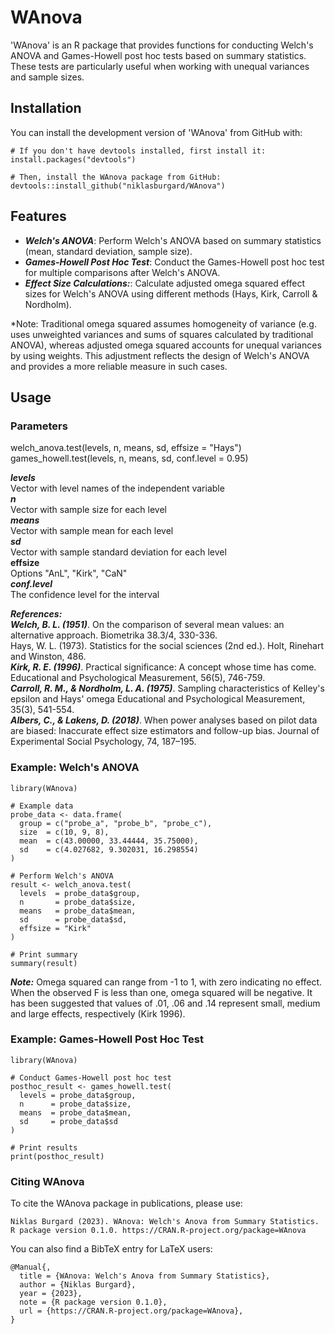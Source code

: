 # WAnova

'WAnova' is an R package that provides functions for conducting Welch's ANOVA and Games-Howell post hoc tests based on summary statistics. These tests are particularly useful when working with unequal variances and sample sizes.

## Installation

You can install the development version of 'WAnova' from GitHub with:
```
# If you don't have devtools installed, first install it:
install.packages("devtools")

# Then, install the WAnova package from GitHub:
devtools::install_github("niklasburgard/WAnova")
```

## Features

+ ***Welch's ANOVA***: Perform Welch's ANOVA based on summary statistics (mean, standard deviation, sample size).
+ ***Games-Howell Post Hoc Test***: Conduct the Games-Howell post hoc test for multiple comparisons after Welch's ANOVA.
+ ***Effect Size Calculations:***: Calculate adjusted omega squared effect sizes for Welch's ANOVA using different methods (Hays, Kirk, Carroll & Nordholm).

*Note: Traditional omega squared assumes homogeneity of variance (e.g. uses unweighted variances and sums of squares calculated by traditional ANOVA), whereas adjusted omega squared accounts for unequal variances by using weights. This adjustment reflects the design of Welch's ANOVA and provides a more reliable measure in such cases.

## Usage

### Parameters

welch_anova.test(levels, n, means, sd, effsize = "Hays")  
games_howell.test(levels, n, means, sd, conf.level = 0.95)

***levels***  
Vector with level names of the independent variable  
***n***  
Vector with sample size for each level  
***means***  
Vector with sample mean for each level  
***sd***  
Vector with sample standard deviation for each level  
**effsize**  
Options "AnL", "Kirk", "CaN"  
***conf.level***  
The confidence level for the interval

***References:***  
***Welch, B. L. (1951)***. On the comparison of several mean values: an alternative approach. Biometrika 38.3/4, 330-336.  
Hays, W. L. (1973). Statistics for the social sciences (2nd ed.). Holt, Rinehart and Winston, 486.  
***Kirk, R. E. (1996)***. Practical significance: A concept whose time has come. Educational and Psychological Measurement, 56(5), 746-759.  
***Carroll, R. M., & Nordholm, L. A. (1975)***. Sampling characteristics of Kelley's epsilon and Hays' omega Educational and Psychological Measurement, 35(3), 541-554.  
***Albers, C., & Lakens, D. (2018)***. When power analyses based on pilot data are biased: Inaccurate effect size estimators and follow-up bias. Journal of Experimental Social Psychology, 74, 187–195.

### Example: Welch's ANOVA
```
library(WAnova)

# Example data
probe_data <- data.frame(
  group = c("probe_a", "probe_b", "probe_c"),
  size  = c(10, 9, 8),
  mean  = c(43.00000, 33.44444, 35.75000),
  sd    = c(4.027682, 9.302031, 16.298554)
)

# Perform Welch's ANOVA
result <- welch_anova.test(
  levels  = probe_data$group,
  n       = probe_data$size,
  means   = probe_data$mean,
  sd      = probe_data$sd,
  effsize = "Kirk"
)

# Print summary
summary(result)
```
***Note:*** Omega squared can range from -1 to 1, with zero indicating no effect. When the observed F is less than one, omega squared will be negative. It has been suggested that values of .01, .06 and .14 represent small, medium and large effects, respectively (Kirk 1996).



### Example: Games-Howell Post Hoc Test
```
library(WAnova)

# Conduct Games-Howell post hoc test
posthoc_result <- games_howell.test(
  levels = probe_data$group,
  n      = probe_data$size,
  means  = probe_data$mean,
  sd     = probe_data$sd
)

# Print results
print(posthoc_result)
```

### Citing WAnova

To cite the WAnova package in publications, please use:
```
Niklas Burgard (2023). WAnova: Welch's Anova from Summary Statistics. R package version 0.1.0. https://CRAN.R-project.org/package=WAnova
```
You can also find a BibTeX entry for LaTeX users:
```
@Manual{,
  title = {WAnova: Welch's Anova from Summary Statistics},
  author = {Niklas Burgard},
  year = {2023},
  note = {R package version 0.1.0},
  url = {https://CRAN.R-project.org/package=WAnova},
}
```
